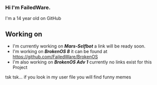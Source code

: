 ### Hi I'm FailedWare.
I'm a 14 year old on GitHub

## Working on
- I'm currently working on ***Mars-Selfbot*** a link will be ready soon.
- I'm working on ***BrokenOS 8*** it can be found at https://github.com/FailedWare/BrokenOS
- I'm also working on ***BrokenOS Adv 1*** currently no links exist for this Project


tsk tsk... if you look in my user file you will find funny memes
